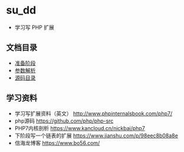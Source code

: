 # su_dd
* 学习写 PHP 扩展

## 文档目录
* [准备阶段](docs/prepare.md)
* [参数解析](docs/参数.md)
* [源码目录](docs/1.1-源码目录结构.md)

## 学习资料
* 学习写扩展资料（英文） http://www.phpinternalsbook.com/php7/
* php源码 https://github.com/php/php-src
* PHP7内核剖析 https://www.kancloud.cn/nickbai/php7
* 下阶段写一个链表的扩展 https://www.jianshu.com/p/98eec8b08a8e
* 信海龙博客 https://www.bo56.com/
